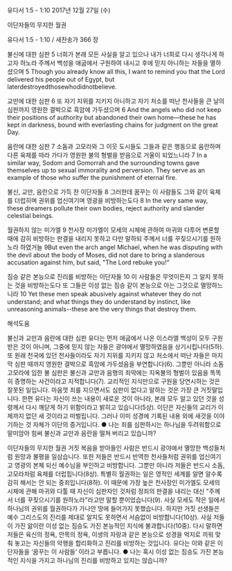 유다서 1:5 - 1:10 
2017년 12월 27일 (수)

이단자들의 무지한 월권



유다서 1:5 - 1:10 / 새찬송가 366 장


불신에 대한 심판
5 너희가 본래 모든 사실을 알고 있으나 내가 너희로 다시 생각나게 하고자 하노라 주께서 백성을 애굽에서 구원하여 내시고 후에 믿지 아니하는 자들을 멸하셨으며
5 Though you already know all this, I want to remind you that the Lord delivered his people out of Egypt, but laterdestroyedthosewhodidnotbelieve.

교만에 대한 심판
6 또 자기 지위를 지키지 아니하고 자기 처소를 떠난 천사들을 큰 날의 심판까지 영원한 결박으로 흑암에 가두셨으며
6 And the angels who did not keep their positions of authority but abandoned their own home—these he has kept in darkness, bound with everlasting chains for judgment on the great Day.

음란에 대한 심판
7 소돔과 고모라와 그 이웃 도시들도 그들과 같은 행동으로 음란하며 다른 육체를 따라 가다가 영원한 불의 형벌을 받음으로 거울이 되었느니라
7 In a similar way, Sodom and Gomorrah and the surrounding towns gave themselves up to sexual immorality and perversion. They serve as an example of those who suffer the punishment of eternal fire.

불신, 교만, 음란으로 가득 찬 이단자들
8 그러한데 꿈꾸는 이 사람들도 그와 같이 육체를 더럽히며 권위를 업신여기며 영광을 비방하는도다
8 In the very same way, these dreamers pollute their own bodies, reject authority and slander celestial beings.

월권하지 않는 미가엘
9 천사장 미가엘이 모세의 시체에 관하여 마귀와 다투어 변론할 때에 감히 비방하는 판결을 내리지 못하고 다만 말하되 주께서 너를 꾸짖으시기를 원하노라 하였거늘
9But even the arch angel Michael, when he was disputing with the devil about the body of Moses, did not dare to bring a slanderous accusation against him, but said, "The Lord rebuke you!“

짐승 같은 본능으로 진리를 비방하는 이단자들
10 이 사람들은 무엇이든지 그 알지 못하는 것을 비방하는도다 또 그들은 이성 없는 짐승 같이 본능으로 아는 그것으로 멸망하느니라
10 Yet these men speak abusively against whatever they do not understand; and what things they do understand by instinct, like unreasoning animals--these are the very things that destroy them.

해석도움





불신과 교만과 음란에 대한 심판
유다는 먼저 애굽에서 나온 이스라엘 백성이 모두 구원받은 것이 아니며, 그중에 믿지 않는 자들은 광야에서 멸망하였음을 상기시킵니다(5하). 또 원래 천국에 있던 천사들이라도 자기 지위를 지키지 않고 처소에서 떠난 자들은 마지막 심판 때까지 영원한 결박으로 흑암에 가두셨음을 부연합니다(6). 그뿐만 아니라 소돔 고모라에 임한 불 심판은 불신과 교만과 음행의 죄악에는 지옥불의 형벌이 있음을 똑똑히 증명하는 사건이라고 지적합니다(7). 교리적인 지식만으로 구원을 당연시하는 것은 잘못된 일입니다. 마음껏 죄를 지으면서도 심판이 없다고 말하는 것은 가장 큰 거짓말입니다. 한편 유다는 자신이 쓰는 내용이 새로운 것이 아니라, 본래 모두 알고 있던 것을 성령께서 다시 깨닫게 하기 위함이라고 밝히고 있습니다(5상). 이단은 자신들의 교리가 이제까지 없던 새 것이라고 떠벌립니다. 그러나 이미 성경에 기록된 내용 외에 새것을 이야기하는 것 자체가 이단의 증거입니다.
● 나는 죄를 심판하시는 하나님을 두려워함으로 말미암아 힘써 불신과 교만과 음란을 떨쳐 버리고 있습니까?

이단자들의 무지한 월권
거짓 복음을 받아들인 사람은 반드시 광야에서 멸망한 백성들처럼 원망과 불평을 일삼습니다. 또한 저들은 반드시 반역한 천사들처럼 권위를 업신여기고 영광의 본체 되신 예수님을 부인하고 비방합니다. 그뿐만 아니라 저들은 반드시 소돔, 고모라처럼 육체를 더럽힙니다(8상). 특별히 월권하는 일은 영적인 세계를 알면 알수록 감히 해서는 안 되는 중죄입니다(8하). 이 때문에 가장 높은 천사장인 미가엘도 모세의 시체에 관해 마귀와 다툴 때 자신이 심판자인 것처럼 정죄의 판결을 내리는 대신 "주께서 너를 꾸짖으시기를 원하노라"라고만 말할 뿐이었습니다(9). 사실 모세도 작은 일에서 하나님의 권위를 월권하다가 가나안 땅에 들어가지 못했습니다. 하지만 거짓 선생들은 예수 그리스도의 진리를 제대로 알지도 못하면서 서슴없이 비방합니다(10상). 사실 저들이 가진 앎이란 이성 없는 짐승도 가진 본능적인 지식에 불과합니다(10중). 다시 말하면 저들은 육신의 정욕, 안목의 정욕, 이생의 자랑과 같은 본능으로 성경을 억지로 끼워 맞춰 놓고는 자신들의 악행을 합리화하고 진리를 비방하는 것입니다. 유다는 이와 같은 이단자들을 ‘꿈꾸는 이 사람들’ 이라고 부릅니다.
● 나는 혹시 이성 없는 짐승도 가진 본능적인 지식을 가지고 하나님의 진리를 비방하고 있지는 않습니까?